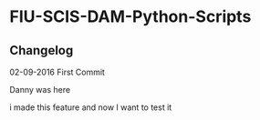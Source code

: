 # FIU-SCIS-DAM-Python-Scripts

## Changelog

02-09-2016 First Commit

Danny was here

i made this feature and now I want to test it
